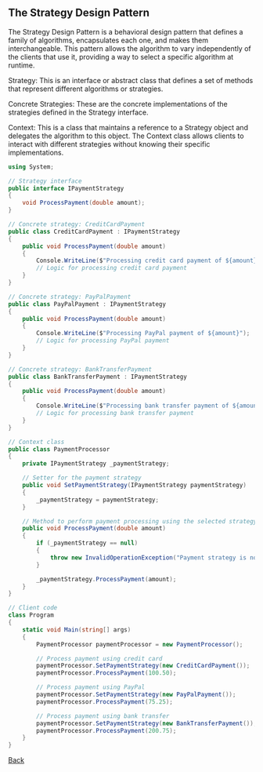 ## The Strategy Design Pattern

The Strategy Design Pattern is a behavioral design pattern that defines a family of algorithms, encapsulates each one, and makes them interchangeable. This pattern allows the algorithm to vary independently of the clients that use it, providing a way to select a specific algorithm at runtime.

Strategy: This is an interface or abstract class that defines a set of methods that represent different algorithms or strategies.

Concrete Strategies: These are the concrete implementations of the strategies defined in the Strategy interface.

Context: This is a class that maintains a reference to a Strategy object and delegates the algorithm to this object. The Context class allows clients to interact with different strategies without knowing their specific implementations.

```csharp
using System;

// Strategy interface
public interface IPaymentStrategy
{
    void ProcessPayment(double amount);
}

// Concrete strategy: CreditCardPayment
public class CreditCardPayment : IPaymentStrategy
{
    public void ProcessPayment(double amount)
    {
        Console.WriteLine($"Processing credit card payment of ${amount}");
        // Logic for processing credit card payment
    }
}

// Concrete strategy: PayPalPayment
public class PayPalPayment : IPaymentStrategy
{
    public void ProcessPayment(double amount)
    {
        Console.WriteLine($"Processing PayPal payment of ${amount}");
        // Logic for processing PayPal payment
    }
}

// Concrete strategy: BankTransferPayment
public class BankTransferPayment : IPaymentStrategy
{
    public void ProcessPayment(double amount)
    {
        Console.WriteLine($"Processing bank transfer payment of ${amount}");
        // Logic for processing bank transfer payment
    }
}

// Context class
public class PaymentProcessor
{
    private IPaymentStrategy _paymentStrategy;

    // Setter for the payment strategy
    public void SetPaymentStrategy(IPaymentStrategy paymentStrategy)
    {
        _paymentStrategy = paymentStrategy;
    }

    // Method to perform payment processing using the selected strategy
    public void ProcessPayment(double amount)
    {
        if (_paymentStrategy == null)
        {
            throw new InvalidOperationException("Payment strategy is not set");
        }

        _paymentStrategy.ProcessPayment(amount);
    }
}

// Client code
class Program
{
    static void Main(string[] args)
    {
        PaymentProcessor paymentProcessor = new PaymentProcessor();

        // Process payment using credit card
        paymentProcessor.SetPaymentStrategy(new CreditCardPayment());
        paymentProcessor.ProcessPayment(100.50);

        // Process payment using PayPal
        paymentProcessor.SetPaymentStrategy(new PayPalPayment());
        paymentProcessor.ProcessPayment(75.25);

        // Process payment using bank transfer
        paymentProcessor.SetPaymentStrategy(new BankTransferPayment());
        paymentProcessor.ProcessPayment(200.75);
    }
}
```
[Back](../README.md#strategy)
